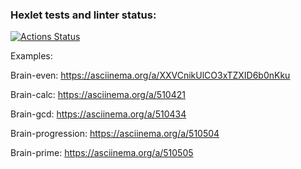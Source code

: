 ### Hexlet tests and linter status:
[![Actions Status](https://github.com/SemenVologdin/php-project-lvl1/workflows/hexlet-check/badge.svg)](https://github.com/SemenVologdin/php-project-lvl1/actions)

Examples:

Brain-even:
https://asciinema.org/a/XXVCnikUlCO3xTZXID6b0nKku

Brain-calc:
https://asciinema.org/a/510421

Brain-gcd:
https://asciinema.org/a/510434

Brain-progression:
https://asciinema.org/a/510504

Brain-prime:
https://asciinema.org/a/510505
